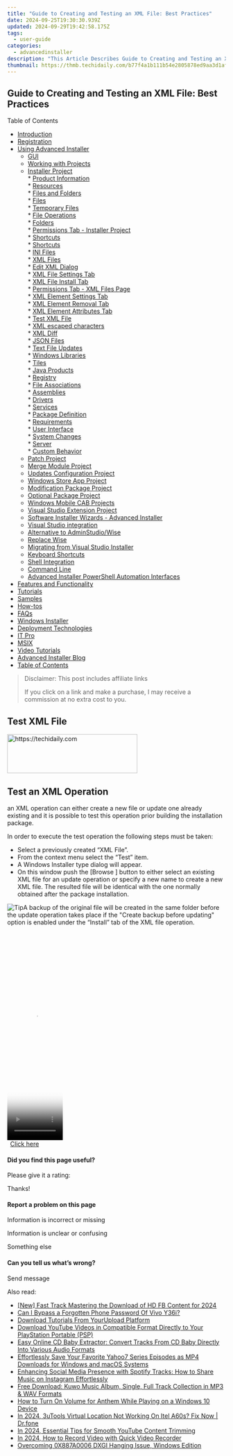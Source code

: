```yaml
---
title: "Guide to Creating and Testing an XML File: Best Practices"
date: 2024-09-25T19:30:30.939Z
updated: 2024-09-29T19:42:58.175Z
tags:
  - user-guide
categories:
  - advancedinstaller
description: "This Article Describes Guide to Creating and Testing an XML File: Best Practices"
thumbnail: https://thmb.techidaily.com/b77f4a1b111b54e2805878ed9aa3d1afc9409a9f5cc36ff257194dcf6821d1ac.jpg
---
```


## Guide to Creating and Testing an XML File: Best Practices

Table of Contents

* [Introduction](https://tools.techidaily.com/advancedinstaller/products/)
* [Registration](https://tools.techidaily.com/advancedinstaller/products/)
* [Using Advanced Installer](https://tools.techidaily.com/advancedinstaller/products/)  
   * [GUI](https://tools.techidaily.com/advancedinstaller/products/)  
   * [Working with Projects](https://tools.techidaily.com/advancedinstaller/products/)  
   * [Installer Project](https://tools.techidaily.com/advancedinstaller/products/)  
         * [Product Information](https://tools.techidaily.com/advancedinstaller/products/)  
         * [Resources](https://tools.techidaily.com/advancedinstaller/products/)  
                  * [Files and Folders](https://tools.techidaily.com/advancedinstaller/products/)  
                              * [Files](https://tools.techidaily.com/advancedinstaller/products/)  
                              * [Temporary Files](https://tools.techidaily.com/advancedinstaller/products/)  
                              * [File Operations](https://tools.techidaily.com/advancedinstaller/products/)  
                              * [Folders](https://tools.techidaily.com/advancedinstaller/products/)  
                              * [Permissions Tab - Installer Project](https://tools.techidaily.com/advancedinstaller/products/)  
                              * [Shortcuts](https://tools.techidaily.com/advancedinstaller/products/)  
                              * [Shortcuts](https://tools.techidaily.com/advancedinstaller/products/)  
                              * [INI Files](https://tools.techidaily.com/advancedinstaller/products/)  
                              * [XML Files](https://tools.techidaily.com/advancedinstaller/products/)  
                                             * [Edit XML Dialog](https://tools.techidaily.com/advancedinstaller/products/)  
                                                               * [XML File Settings Tab](https://tools.techidaily.com/advancedinstaller/products/)  
                                                               * [XML File Install Tab](https://tools.techidaily.com/advancedinstaller/products/)  
                                                               * [Permissions Tab - XML Files Page](https://tools.techidaily.com/advancedinstaller/products/)  
                                                               * [XML Element Settings Tab](https://tools.techidaily.com/advancedinstaller/products/)  
                                                               * [XML Element Removal Tab](https://tools.techidaily.com/advancedinstaller/products/)  
                                                               * [XML Element Attributes Tab](https://tools.techidaily.com/advancedinstaller/products/)  
                                                               * [Test XML File](https://tools.techidaily.com/advancedinstaller/products/)  
                                                               * [XML escaped characters](https://tools.techidaily.com/advancedinstaller/products/)  
                                             * [XML Diff](https://tools.techidaily.com/advancedinstaller/products/)  
                              * [JSON Files](https://tools.techidaily.com/advancedinstaller/products/)  
                              * [Text File Updates](https://tools.techidaily.com/advancedinstaller/products/)  
                              * [Windows Libraries](https://tools.techidaily.com/advancedinstaller/products/)  
                  * [Tiles](https://tools.techidaily.com/advancedinstaller/products/)  
                  * [Java Products](https://tools.techidaily.com/advancedinstaller/products/)  
                  * [Registry](https://tools.techidaily.com/advancedinstaller/products/)  
                  * [File Associations](https://tools.techidaily.com/advancedinstaller/products/)  
                  * [Assemblies](https://tools.techidaily.com/advancedinstaller/products/)  
                  * [Drivers](https://tools.techidaily.com/advancedinstaller/products/)  
                  * [Services](https://tools.techidaily.com/advancedinstaller/products/)  
         * [Package Definition](https://tools.techidaily.com/advancedinstaller/products/)  
         * [Requirements](https://tools.techidaily.com/advancedinstaller/products/)  
         * [User Interface](https://tools.techidaily.com/advancedinstaller/products/)  
         * [System Changes](https://tools.techidaily.com/advancedinstaller/products/)  
         * [Server](https://tools.techidaily.com/advancedinstaller/products/)  
         * [Custom Behavior](https://tools.techidaily.com/advancedinstaller/products/)  
   * [Patch Project](https://tools.techidaily.com/advancedinstaller/products/)  
   * [Merge Module Project](https://tools.techidaily.com/advancedinstaller/products/)  
   * [Updates Configuration Project](https://tools.techidaily.com/advancedinstaller/products/)  
   * [Windows Store App Project](https://tools.techidaily.com/advancedinstaller/products/)  
   * [Modification Package Project](https://tools.techidaily.com/advancedinstaller/products/)  
   * [Optional Package Project](https://tools.techidaily.com/advancedinstaller/products/)  
   * [Windows Mobile CAB Projects](https://tools.techidaily.com/advancedinstaller/products/)  
   * [Visual Studio Extension Project](https://tools.techidaily.com/advancedinstaller/products/)  
   * [Software Installer Wizards - Advanced Installer](https://tools.techidaily.com/advancedinstaller/products/)  
   * [Visual Studio integration](https://tools.techidaily.com/advancedinstaller/products/)  
   * [Alternative to AdminStudio/Wise](https://tools.techidaily.com/advancedinstaller/products/)  
   * [Replace Wise](https://tools.techidaily.com/advancedinstaller/products/)  
   * [Migrating from Visual Studio Installer](https://tools.techidaily.com/advancedinstaller/products/)  
   * [Keyboard Shortcuts](https://tools.techidaily.com/advancedinstaller/products/)  
   * [Shell Integration](https://tools.techidaily.com/advancedinstaller/products/)  
   * [Command Line](https://tools.techidaily.com/advancedinstaller/products/)  
   * [Advanced Installer PowerShell Automation Interfaces](https://tools.techidaily.com/advancedinstaller/products/)
* [Features and Functionality](https://tools.techidaily.com/advancedinstaller/products/)
* [Tutorials](https://tools.techidaily.com/advancedinstaller/products/)
* [Samples](https://tools.techidaily.com/advancedinstaller/products/)
* [How-tos](https://tools.techidaily.com/advancedinstaller/products/)
* [FAQs](https://tools.techidaily.com/advancedinstaller/products/)
* [Windows Installer](https://tools.techidaily.com/advancedinstaller/products/)
* [Deployment Technologies](https://tools.techidaily.com/advancedinstaller/products/)
* [IT Pro](https://tools.techidaily.com/advancedinstaller/products/)
* [MSIX](https://tools.techidaily.com/advancedinstaller/products/)
* [Video Tutorials](https://tools.techidaily.com/advancedinstaller/products/)
* [Advanced Installer Blog](https://tools.techidaily.com/advancedinstaller/products/)
* [Table of Contents](https://tools.techidaily.com/advancedinstaller/products/)

>  Disclaimer: This post includes affiliate links
>
>  If you click on a link and make a purchase, I may receive a commission at no extra cost to you.
>

## Test XML File

<!-- affiliate ads begin -->
<a href="https://laganoo.pxf.io/c/5597632/1528681/16446" target="_top" id="1528681">
  <img src="//a.impactradius-go.com/display-ad/16446-1528681" border="0" alt="https://techidaily.com" width="300" height="90"/>
</a>
<img height="0" width="0" src="https://laganoo.pxf.io/i/5597632/1528681/16446" style="position:absolute;visibility:hidden;" border="0" />
<!-- affiliate ads end -->

## Test an XML Operation

an XML operation can either create a new file or update one already existing and it is possible to test this operation prior building the installation package. 

In order to execute the test operation the following steps must be taken: 

* Select a previously created “XML File”.
* From the context menu select the “Test” item.
* A Windows Installer type dialog will appear.
* On this window push the \[Browse \] button to either select an existing XML file for an update operation or specify a new name to create a new XML file. The resulted file will be identical with the one normally obtained after the package installation.

![Tip](https://cdn.advancedinstaller.com/svg/common/IconMessageTip.svg)A backup of the original file will be created in the same folder before the update operation takes place if the "Create backup before updating" option is enabled under the “Install” tab of the XML file operation.

<!-- affiliate ads begin -->
<span id="1976998">
					<video width="128" height="480" style="cursor:pointer"
           poster="//a.impactradius-go.com/display-clicktoplayimage/1976998.png"
           onclick="if(!this.playClicked){this.play();this.setAttribute('controls',true);this.playClicked=true;}">
	   <source src="//a.impactradius-go.com/display-ad/22993-1976998">
	   <img src="//a.impactradius-go.com/display-clicktoplayimage/1976998.png" style="border: none; height: 100%; width: 100%; object-fit: contain">
	</video>
	<div style="width:80px;text-align:center"><a href="javascript:window.open(decodeURIComponent('https%3A%2F%2Fhomestyler.sjv.io%2Fc%2F5597632%2F1976998%2F22993'), '_blank');void(0);">Click here</a></div>
</span>
<img height="0" width="0" src="https://imp.pxf.io/i/5597632/1976998/22993" style="position:absolute;visibility:hidden;" border="0" />
<!-- affiliate ads end -->

#### Did you find this page useful?

Please give it a rating:

 Thanks!

#### Report a problem on this page

Information is incorrect or missing

Information is unclear or confusing

Something else

#### Can you tell us what’s wrong?

Send message

<ins class="adsbygoogle"
     style="display:block"
     data-ad-format="autorelaxed"
     data-ad-client="ca-pub-7571918770474297"
     data-ad-slot="1223367746"></ins>

<ins class="adsbygoogle"
     style="display:block"
     data-ad-client="ca-pub-7571918770474297"
     data-ad-slot="8358498916"
     data-ad-format="auto"
     data-full-width-responsive="true"></ins>

<span class="atpl-alsoreadstyle">Also read:</span>
<div><ul>
<li><a href="https://facebook-video-recording.techidaily.com/new-fast-track-mastering-the-download-of-hd-fb-content-for-2024/"><u>[New] Fast Track Mastering the Download of HD FB Content for 2024</u></a></li>
<li><a href="https://unlock-android.techidaily.com/can-i-bypass-a-forgotten-phone-password-of-vivo-y36i-by-drfone-android/"><u>Can I Bypass a Forgotten Phone Password Of Vivo Y36i?</u></a></li>
<li><a href="https://fox-zaraz.techidaily.com/download-tutorials-from-yourupload-platform/"><u>Download Tutorials From YourUpload Platform</u></a></li>
<li><a href="https://fox-zaraz.techidaily.com/download-youtube-videos-in-compatible-format-directly-to-your-playstation-portable-psp/"><u>Download YouTube Videos in Compatible Format Directly to Your PlayStation Portable (PSP)</u></a></li>
<li><a href="https://fox-zaraz.techidaily.com/easy-online-cd-baby-extractor-convert-tracks-from-cd-baby-directly-into-various-audio-formats/"><u>Easy Online CD Baby Extractor: Convert Tracks From CD Baby Directly Into Various Audio Formats</u></a></li>
<li><a href="https://fox-zaraz.techidaily.com/effortlessly-save-your-favorite-yahoo7-series-episodes-as-mp4-downloads-for-windows-and-macos-systems/"><u>Effortlessly Save Your Favorite Yahoo7 Series Episodes as MP4 Downloads for Windows and macOS Systems</u></a></li>
<li><a href="https://fox-zaraz.techidaily.com/enhancing-social-media-presence-with-spotify-tracks-how-to-share-music-on-instagram-effortlessly/"><u>Enhancing Social Media Presence with Spotify Tracks: How to Share Music on Instagram Effortlessly</u></a></li>
<li><a href="https://fox-zaraz.techidaily.com/free-download-kuwo-music-album-single-full-track-collection-in-mp3-and-wav-formats/"><u>Free Download: Kuwo Music Album, Single, Full Track Collection in MP3 & WAV Formats</u></a></li>
<li><a href="https://sound-issues.techidaily.com/how-to-turn-on-volume-for-anthem-while-playing-on-a-windows-10-device/"><u>How to Turn On Volume for Anthem While Playing on a Windows 10 Device</u></a></li>
<li><a href="https://change-location.techidaily.com/in-2024-3utools-virtual-location-not-working-on-itel-a60s-fix-now-drfone-by-drfone-virtual-android/"><u>In 2024, 3uTools Virtual Location Not Working On Itel A60s? Fix Now | Dr.fone</u></a></li>
<li><a href="https://youtube-tips.techidaily.com/24-essential-tips-for-smooth-youtube-content-trimming/"><u>In 2024, Essential Tips for Smooth YouTube Content Trimming</u></a></li>
<li><a href="https://screen-video-capture.techidaily.com/in-2024-how-to-record-video-with-quick-video-recorder/"><u>In 2024, How to Record Video with Quick Video Recorder</u></a></li>
<li><a href="https://games-able.techidaily.com/overcoming-0x887a0006-dxgi-hanging-issue-windows-edition/"><u>Overcoming 0X887A0006 DXGI Hanging Issue, Windows Edition</u></a></li>
</ul></div>

